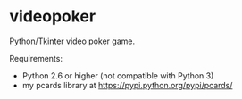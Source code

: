 videopoker
==========

Python/Tkinter video poker game.

Requirements:
* Python 2.6 or higher (not compatible with Python 3)
* my pcards library at https://pypi.python.org/pypi/pcards/
